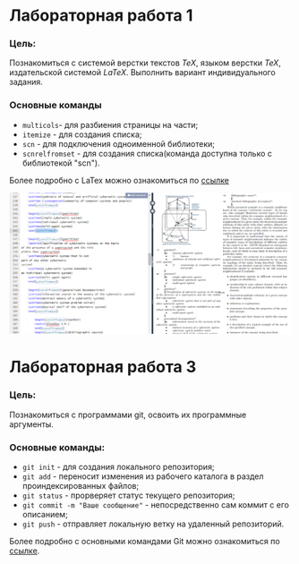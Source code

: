 # Лабораторная работа 1

### Цель:

Познакомиться с системой верстки текстов *TeX*, языком верстки *TeX*, издательской системой *LaTeX*. Выполнить вариант индивидуального задания.

### Основные команды

* `multicols`- для разбиения страницы на части;
* `itemize` - для создания списка;
* `scn` - для подключения одноименной библиотеки;
* `scnrelfromset` - для создания списка(команда доступна только с библиотекой "scn").

Более подробно с LaTex можно ознакомиться по [ссылке](https://www.overleaf.com/learn/latex/Learn_LaTeX_in_30_minutes)

![](./image.png) 

# Лабораторная работа 3

### Цель:

Познакомиться с программами git, освоить их программные аргументы.

### Основные команды:

* `git init` - для создания локального репозитория;
* `git add` - переносит изменения из рабочего каталога в раздел проиндексированных файлов;
* `git status` - прорверяет статус текущего репозитория;
* `git commit -m "Ваше сообщение"` - непосредственно сам коммит с его описанием;
* `git push` - отправляет локальную ветку на удаленный репозиторий.

Более подробно с основными командами Git можно ознакомиться по [ссылке](https://habr.com/ru/articles/587558/).

